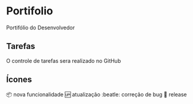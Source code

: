 # Portifolio
Portifólio do Desenvolvedor

## Tarefas

O controle de tarefas sera realizado no GitHub

## Ícones

:package: nova funcionalidade
:up: atualização
:beatle: correção de bug
:checkered_flag: release